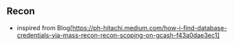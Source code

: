 ## Recon

- inspired from Blog[https://ph-hitachi.medium.com/how-i-find-database-credentials-via-mass-recon-recon-scoping-on-gcash-f43a0dae3ec1]
